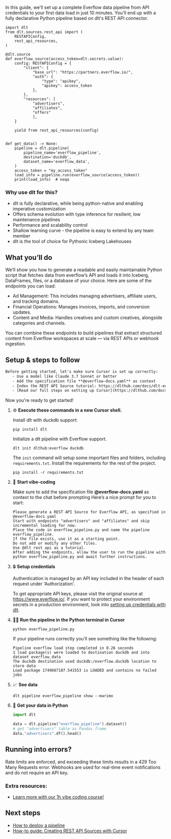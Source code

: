 In this guide, we'll set up a complete Everflow data pipeline from API credentials to your first data load in just 10 minutes. You'll end up with a fully declarative Python pipeline based on dlt's REST API connector.

```python-outcome
import dlt
from dlt.sources.rest_api import (
    RESTAPIConfig,
    rest_api_resources,
)

@dlt.source
def everflow_source(access_token=dlt.secrets.value):
    config: RESTAPIConfig = {
        "client": {
            "base_url": "https://partners.everflow.io/",
            "auth": {
                "type": "apikey",
                "apikey": access_token
            },
        },
        "resources": [
            "advertisers",
            "affiliates",
            "offers"
            ],
    }

    yield from rest_api_resources(config)


def get_data() -> None:
    pipeline = dlt.pipeline(
        pipeline_name='everflow_pipeline',
        destination='duckdb',
        dataset_name='everflow_data', 
    )
    access_token = "my_access_token"
    load_info = pipeline.run(everflow_source(access_token))
    print(load_info)  # noqa
```

### Why use dlt for this?

- dlt is fully declarative, while being python-native and enabling imperative customization
- Offers schema evolution with type inference for resilient, low maintenance pipelines
- Performance and scalability control
- Shallow learning curve - the pipeline is easy to extend by any team member
- dlt is the tool of choice for Pythonic Iceberg Lakehouses

## What you’ll do

We’ll show you how to generate a readable and easily maintainable Python script that fetches data from everflow’s API and loads it into Iceberg, DataFrames, files, or a database of your choice. Here are some of the endpoints you can load:

- Ad Management: This includes managing advertisers, affiliate users, and tracking domains.
- Financial Operations: Manages invoices, imports, and conversion updates.
- Content and Media: Handles creatives and custom creatives, alongside categories and channels.

You can combine these endpoints to build pipelines that extract structured content from Everflow workspaces at scale — via REST APIs or webhook ingestion.

## Setup & steps to follow

```default
Before getting started, let's make sure Cursor is set up correctly:
   - Use a model like Claude 3.7 Sonnet or better
   - Add the specification file **@everflow-docs.yaml** as context
   - Index the REST API Source tutorial: https://dlthub.com/docs/dlt-ecosystem/verified-sources/rest_api/ and add it to context as **@dlt rest api**
   - [Read our full steps on setting up Cursor](https://dlthub.com/docs/dlt-ecosystem/llm-tooling/cursor-restapi#23-configuring-cursor-with-documentation)
```

Now you're ready to get started! 

1. ⚙️ **Execute these commands in a new Cursor shell.**
    
    Install dlt with duckdb support:
    ```shell
    pip install dlt
    ```

    Initialize a dlt pipeline with Everflow support.
    ```shell
    dlt init dlthub:everflow duckdb
    ```

    The `init` command will setup some important files and folders, including `requirements.txt`. Install the requirements for the rest of the project.
    ```shell
    pip install -r requirements.txt
    ```
    
2. 🤠 **Start vibe-coding**
    
    Make sure to add the specification file **@everflow-docs.yaml** as context to the chat before prompting
    Here’s a nice prompt for you to start: 
    
    ```prompt
    Please generate a REST API Source for Everflow API, as specified in @everflow-docs.yaml 
    Start with endpoints "advertisers" and "affiliates" and skip incremental loading for now. 
    Place the code in everflow_pipeline.py and name the pipeline everflow_pipeline. 
    If the file exists, use it as a starting point. 
    Do not add or modify any other files. 
    Use @dlt rest api as a tutorial. 
    After adding the endpoints, allow the user to run the pipeline with python everflow_pipeline.py and await further instructions.
    ```

    
3. 🔒 **Setup credentials** 
    
    Authentication is managed by an API key included in the header of each request under 'Authorization'.
    
    To get appropriate API keys, please visit the original source at https://www.everflow.io/.
    If you want to protect your environment secrets in a production environment, look into [setting up credentials with dlt](https://dlthub.com/docs/walkthroughs/add_credentials).
    
4. 🏃‍♀️ **Run the pipeline in the Python terminal in Cursor**
    
    ```shell
    python everflow_pipeline.py
    ```
    
    If your pipeline runs correctly you’ll see something like the following:
    
    ```shell
    Pipeline everflow load step completed in 0.26 seconds
    1 load package(s) were loaded to destination duckdb and into dataset everflow_data
    The duckdb destination used duckdb:/everflow.duckdb location to store data
    Load package 1749667187.541553 is LOADED and contains no failed jobs
    ```
    
5. 📈 **See data**
    
    ```shell
    dlt pipeline everflow_pipeline show --marimo
    ```
    
6. 🐍 **Get your data in Python**
    
    ```python
    import dlt

   data = dlt.pipeline("everflow_pipeline").dataset()
   # get "advertisers" table as Pandas frame
   data."advertisers".df().head()
    ```

## Running into errors?

Rate limits are enforced, and exceeding these limits results in a 429 Too Many Requests error. Webhooks are used for real-time event notifications and do not require an API key.

### Extra resources:

- [Learn more with our 1h vibe coding course!](https://www.youtube.com/watch?v=GGid70rnJuM)

## Next steps

- [How to deploy a pipeline](https://dlthub.com/docs/walkthroughs/deploy-a-pipeline)
- [How-to guide: Creating REST API Sources with Cursor](https://dlthub.com/docs/dlt-ecosystem/llm-tooling/cursor-restapi)